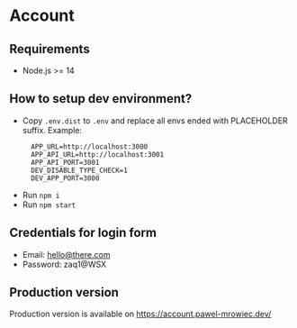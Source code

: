 # Account

## Requirements

- Node.js >= 14

## How to setup dev environment?

- Copy `.env.dist` to `.env` and replace all envs ended with PLACEHOLDER suffix. Example:
  ```
    APP_URL=http://localhost:3000
    APP_API_URL=http://localhost:3001
    APP_API_PORT=3001
    DEV_DISABLE_TYPE_CHECK=1
    DEV_APP_PORT=3000
  ```
- Run `npm i`
- Run `npm start`

## Credentials for login form

- Email: hello@there.com
- Password: zaq1@WSX

## Production version

Production version is available on https://account.pawel-mrowiec.dev/
